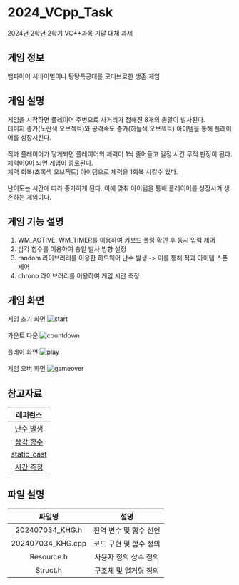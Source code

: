 # 2024_VCpp_Task
2024년 2학년 2학기 VC++과목 기말 대체 과제<br>

## 게임 정보
뱀파이어 서바이벌이나 탕탕특공대를 모티브로한 생존 게임<br>

## 게임 설명
게임을 시작하면 플레이어 주변으로 사거리가 정해진 8개의 총알이 발사된다.<br> 데미지 증가(노란색 오브젝트)와 공격속도 증가(하늘색 오브젝트) 아이템을 통해 플레이어를 성장시킨다.<br><br>
적과 플레이어가 닿게되면 플레이어의 체력이 1씩 줄어들고 일정 시간 무적 판정이 된다. <br>체력이0이 되면 게임이 종료된다.<br> 체력 회복(초록색 오브젝트) 아이템으로 체력을 1회복 시킬수 있다.<br><br>
난이도는 시간에 따라 증가하게 된다. 이에 맞춰 아이템을 통해 플레이어를 성장시켜 생존하는 게임이다.

## 게임 기능 설명
1. WM_ACTIVE, WM_TIMER를 이용하여 키보드 폴링 확인 후 동시 입력 제어<br>
2. 삼각 함수를 이용하여 총알 발사 방향 설정<br>
3. random 라이브러리를 이용한 하드웨어 난수 발생 -> 이를 통해 적과 아이템 스폰 제어<br>
4. chrono 라이브러리를 이용하여 게임 시간 측정<br>

## 게임 화면
게임 초기 화면
![start](https://github.com/user-attachments/assets/e476d599-2876-4ede-b3cf-f974db25112d)
<br><br>
카운트 다운
![countdown](https://github.com/user-attachments/assets/16987402-1007-4c9c-9165-c6c287908617)
<br><br>
플레이 화면
![play](https://github.com/user-attachments/assets/c91fdcd7-6c26-4f90-9df7-00b3b19ccc96)
<br><br>
게임 오버 화면
![gameover](https://github.com/user-attachments/assets/728b7ea6-9751-4bea-a3e9-d000cfe53a00)

## 참고자료
| 레퍼런스 |
| :---: |
| <a href="https://m.blog.naver.com/dorergiverny/223067218069">난수 발생</a> |  
| <a href="https://blockdmask.tistory.com/446">삼각 함수</a> |
| <a href="https://blockdmask.tistory.com/236">static_cast</a> |
| <a href="https://two-parks.tistory.com/32">시간 측정</a> |

## 파일 설명
| 파일명 | 설명 |
| :---: | :---: |
| 202407034_KHG.h | 전역 변수 및 함수 선언 |
| 202407034_KHG.cpp | 코드 구현 및 함수 정의 |
| Resource.h | 사용자 정의 상수 정의 |
| Struct.h | 구조체 및 열거형 정의 |
